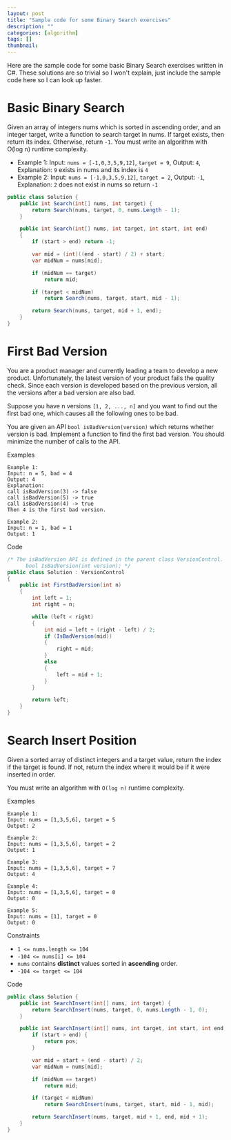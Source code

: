 ```yaml
---
layout: post
title: "Sample code for some Binary Search exercises"
description: ""
categories: [algorithm]
tags: []
thumbnail:
---
```


Here are the sample code for some basic Binary Search exercises written in C#. These solutions are
so trivial so I won't explain, just include the sample code here so I can look up faster.

# Basic Binary Search

Given an array of integers nums which is sorted in ascending order, and an integer target, write a
function to search target in nums. If target exists, then return its index. Otherwise, return `-1`.
You must write an algorithm with O(log n) runtime complexity.

- Example 1: Input: `nums = [-1,0,3,5,9,12]`, `target = 9`, Output: `4`, Explanation: `9` exists in nums and its index is `4`
- Example 2: Input: `nums = [-1,0,3,5,9,12]`, `target = 2`, Output: `-1`, Explanation: `2` does not exist in nums so return `-1`

```csharp
public class Solution {
    public int Search(int[] nums, int target) {
        return Search(nums, target, 0, nums.Length - 1);
    }

    public int Search(int[] nums, int target, int start, int end)
    {
        if (start > end) return -1;

        var mid = (int)((end - start) / 2) + start;
        var midNum = nums[mid];

        if (midNum == target)
            return mid;

        if (target < midNum)
            return Search(nums, target, start, mid - 1);

        return Search(nums, target, mid + 1, end);
    }
}
```

<!-- more -->

# First Bad Version

You are a product manager and currently leading a team to develop a new product. Unfortunately, the
latest version of your product fails the quality check. Since each version is developed based on the
previous version, all the versions after a bad version are also bad.

Suppose you have n versions `[1, 2, ..., n]` and you want to find out the first bad one, which
causes all the following ones to be bad.

You are given an API `bool isBadVersion(version)` which returns whether version is bad. Implement a
function to find the first bad version. You should minimize the number of calls to the API.

Examples
```
Example 1:
Input: n = 5, bad = 4
Output: 4
Explanation:
call isBadVersion(3) -> false
call isBadVersion(5) -> true
call isBadVersion(4) -> true
Then 4 is the first bad version.

Example 2:
Input: n = 1, bad = 1
Output: 1
```

Code
```csharp
/* The isBadVersion API is defined in the parent class VersionControl.
      bool IsBadVersion(int version); */
public class Solution : VersionControl
{
    public int FirstBadVersion(int n)
    {
        int left = 1;
        int right = n;

        while (left < right)
        {
            int mid = left + (right - left) / 2;
            if (IsBadVersion(mid))
            {
                right = mid;
            }
            else
            {
                left = mid + 1;
            }
        }

        return left;
    }
}
```

# Search Insert Position

Given a sorted array of distinct integers and a target value, return the index if the target is
found. If not, return the index where it would be if it were inserted in order.

You must write an algorithm with `O(log n)` runtime complexity.

Examples
```
Example 1:
Input: nums = [1,3,5,6], target = 5
Output: 2

Example 2:
Input: nums = [1,3,5,6], target = 2
Output: 1

Example 3:
Input: nums = [1,3,5,6], target = 7
Output: 4

Example 4:
Input: nums = [1,3,5,6], target = 0
Output: 0

Example 5:
Input: nums = [1], target = 0
Output: 0
```

Constraints
- `1 <= nums.length <= 104`
- `-104 <= nums[i] <= 104`
- `nums` contains **distinct** values sorted in **ascending** order.
- `-104 <= target <= 104`

Code
```csharp
public class Solution {
    public int SearchInsert(int[] nums, int target) {
        return SearchInsert(nums, target, 0, nums.Length - 1, 0);
    }

    public int SearchInsert(int[] nums, int target, int start, int end, int pos) {
        if (start > end) {
            return pos;
        }

        var mid = start + (end - start) / 2;
        var midNum = nums[mid];

        if (midNum == target)
            return mid;

        if (target < midNum)
            return SearchInsert(nums, target, start, mid - 1, mid);

        return SearchInsert(nums, target, mid + 1, end, mid + 1);
    }
}
```
